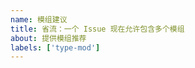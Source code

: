 ```yaml
---
name: 模组建议
title: 省流：一个 Issue 现在允许包含多个模组
about: 提供模组推荐
labels: ['type-mod']
---
```


<!--Forge 1.19.2-->
<!--请给出特定版本的链接，做一个有树脂的提案者-->
<!--模组如果有必要修改配置文件请说明-->
